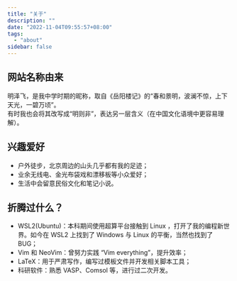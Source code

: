 ```yaml
---
title: "关于"
description: ""
date: "2022-11-04T09:55:57+08:00"
tags:
  - "about"
sidebar: false
---
```



## 网站名称由来

明泽飞，是我中学时期的昵称，取自《岳阳楼记》的“春和景明，波澜不惊，上下天光，一碧万顷”。  
有时我也会将其改写成“明则非”，表达另一层含义（在中国文化语境中更容易理解）。

## 兴趣爱好

- 户外徒步，北京周边的山头几乎都有我的足迹；
- 业余无线电、金光布袋戏和漂移板等小众爱好；
- 生活中会留意民俗文化和笔记小说。

## 折腾过什么？

- WSL2(Ubuntu)：本科期间使用超算平台接触到 Linux ，打开了我的编程新世界。如今在 WSL2 上找到了 Windows 与 Linux 的平衡，当然也找到了 BUG；
- Vim 和 NeoVim：曾努力实践 “Vim everything”，提升效率；
- LaTeX：用于严肃写作，编写过模板文件并开发相关脚本工具；
- 科研软件：熟悉 VASP、Comsol 等，进行过二次开发。
